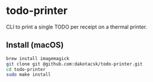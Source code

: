 # todo-printer

CLI to print a single TODO per receipt on a thermal printer.

## Install (macOS)

```bash
brew install imagemagick
git clone git @github.com:dakotacsk/todo-printer.git
cd todo-printer
sudo make install